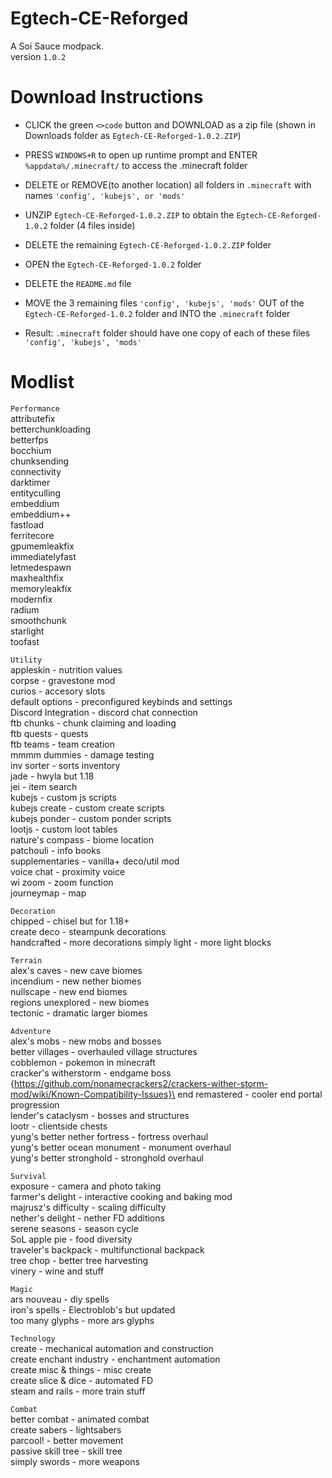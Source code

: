 # Egtech-CE-Reforged
A Soi Sauce modpack.\
version ```1.0.2```

# Download Instructions
- CLICK the green ```<>code``` button and DOWNLOAD as a zip file (shown in Downloads folder as ```Egtech-CE-Reforged-1.0.2.ZIP```)

- PRESS ```WINDOWS+R``` to open up runtime prompt and ENTER ```%appdata%/.minecraft/``` to access the .minecraft folder
- DELETE or REMOVE(to another location) all folders in ```.minecraft``` with names ```'config', 'kubejs', or 'mods'```

- UNZIP ```Egtech-CE-Reforged-1.0.2.ZIP``` to obtain the ```Egtech-CE-Reforged-1.0.2``` folder (4 files inside)
- DELETE the remaining ```Egtech-CE-Reforged-1.0.2.ZIP``` folder

- OPEN the ```Egtech-CE-Reforged-1.0.2``` folder
- DELETE the ```README.md``` file
- MOVE the 3 remaining files ```'config', 'kubejs', 'mods'``` OUT of the ```Egtech-CE-Reforged-1.0.2``` folder and INTO the ```.minecraft``` folder

- Result: ```.minecraft``` folder should have one copy of each of these files ```'config', 'kubejs', 'mods'```
# Modlist
```Performance```\
attributefix\
betterchunkloading\
betterfps\
bocchium\
chunksending\
connectivity\
darktimer\
entityculling\
embeddium\
embeddium++\
fastload\
ferritecore\
gpumemleakfix\
immediatelyfast\
letmedespawn\
maxhealthfix\
memoryleakfix\
modernfix\
radium\
smoothchunk\
starlight\
toofast

```Utility```\
appleskin - nutrition values\
corpse - gravestone mod\
curios - accesory slots\
default options - preconfigured keybinds and settings\
Discord Integration - discord chat connection\
ftb chunks - chunk claiming and loading\
ftb quests - quests\
ftb teams - team creation\
mmmm dummies - damage testing\
inv sorter - sorts inventory\
jade - hwyla but 1.18\
jei - item search\
kubejs - custom js scripts\
kubejs create - custom create scripts\
kubejs ponder - custom ponder scripts\
lootjs - custom loot tables\
nature's compass - biome location\
patchouli - info books\
supplementaries - vanilla+ deco/util mod\
voice chat - proximity voice\
wi zoom - zoom function\
journeymap - map

```Decoration```\
chipped - chisel but for 1.18+\
create deco - steampunk decorations\
handcrafted - more decorations
simply light - more light blocks

```Terrain```\
alex's caves - new cave biomes\
incendium - new nether biomes\
nullscape - new end biomes\
regions unexplored - new biomes\
tectonic - dramatic larger biomes

```Adventure```\
alex's mobs - new mobs and bosses\
better villages - overhauled village structures\
cobblemon - pokemon in minecraft\
cracker's witherstorm - endgame boss {https://github.com/nonamecrackers2/crackers-wither-storm-mod/wiki/Known-Compatibility-Issues}\
end remastered - cooler end portal progression\
lender's cataclysm - bosses and structures\
lootr - clientside chests\
yung's better nether fortress - fortress overhaul\
yung's better ocean monument - monument overhaul\
yung's better stronghold - stronghold overhaul

```Survival```\
exposure - camera and photo taking\
farmer's delight - interactive cooking and baking mod\
majrusz's difficulty - scaling difficulty\
nether's delight - nether FD additions\
serene seasons - season cycle\
SoL apple pie - food diversity\
traveler's backpack - multifunctional backpack\
tree chop - better tree harvesting\
vinery - wine and stuff

```Magic```\
ars nouveau - diy spells\
iron's spells - Electroblob's but updated\
too many glyphs - more ars glyphs

```Technology```\
create - mechanical automation and construction\
create enchant industry - enchantment automation\
create misc & things - misc create\
create slice & dice - automated FD\
steam and rails - more train stuff

```Combat```\
better combat - animated combat\
create sabers - lightsabers\
parcool! - better movement\
passive skill tree - skill tree\
simply swords - more weapons
